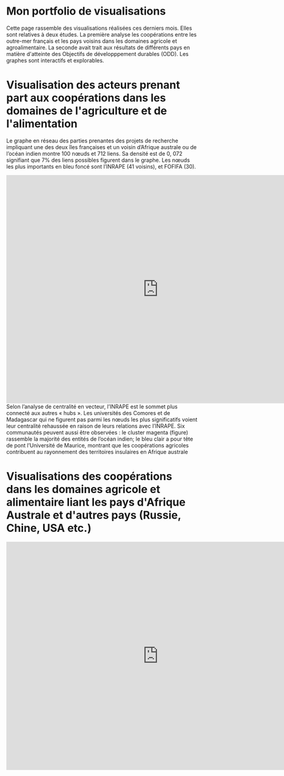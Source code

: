 # Mon portfolio de visualisations
Cette page rassemble des visualisations réalisées ces derniers mois. Elles sont relatives à deux études. La première analyse les coopérations entre les outre-mer français et les pays voisins dans les domaines agricole et agroalimentaire. La seconde avait trait aux résultats de différents pays en matière d'atteinte des Objectifs de développpement durables (ODD). Les graphes sont interactifs et explorables. 

# Visualisation des acteurs prenant part aux coopérations dans les domaines de l'agriculture et de l'alimentation 
Le graphe en réseau des parties prenantes des projets de recherche impliquant une des deux îles françaises et un voisin d’Afrique australe ou de l’océan indien montre 100 nœuds et 712 liens. Sa densité est de 0, 072 signifiant que 7% des liens possibles figurent dans le graphe. Les nœuds les plus importants en bleu foncé sont l’INRAPE (41 voisins), et FOFIFA (30).
<iframe
  width="800"
  height="600"
  src="https://ouestware.gitlab.io/retina/beta/#/embed/?url=https%3A%2F%2Fgist.githubusercontent.com%2FNath76%2F924056d3fd23c0f23df618c3dd6a791f%2Fraw%2Fc95eb1d51b32aad9f10294a7ad03b8b5bf64e5d1%2Fnetwork-3317c34f-7cd.gexf&r=v&n=21&ls=8&le=8"
  frameBorder="0"
  title="Retina"
  allowFullScreen
></iframe>
Selon l’analyse de centralité en vecteur, l’INRAPE est le sommet plus connecté aux autres « hubs ». Les universités des Comores et de Madagascar qui ne figurent pas parmi les nœuds les plus significatifs voient leur centralité rehaussée en raison de leurs relations avec l’INRAPE. Six communautés peuvent aussi être observées : le cluster magenta (figure) rassemble la majorité des entités de l’océan indien; le bleu clair a pour tête de pont l’Université de Maurice, montrant que les coopérations agricoles contribuent au rayonnement des territoires insulaires en Afrique australe

# Visualisations des coopérations dans les domaines agricole et alimentaire liant les pays d'Afrique Australe et d'autres pays (Russie, Chine, USA etc.)
<iframe width="800" height="600" src="https://www.flowmap.blue/1R5ysJjN1mwh_TcXw3lJWLhOrTrWOTfcoz1ZWiL51_t8/embed" frameborder="0" allowfullscreen></iframe>

